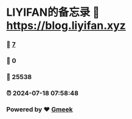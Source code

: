 # LIYIFAN的备忘录 :link: https://blog.liyifan.xyz 
### :page_facing_up: [7](https://blog.liyifan.xyz/tag.html) 
### :speech_balloon: 0 
### :hibiscus: 25538 
### :alarm_clock: 2024-07-18 07:58:48 
### Powered by :heart: [Gmeek](https://github.com/Meekdai/Gmeek)
